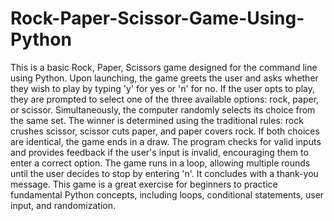 # Rock-Paper-Scissor-Game-Using-Python

This is a basic Rock, Paper, Scissors game designed for the command line using Python. Upon launching, the game greets the user and asks whether they wish to play by typing 'y' for yes or 'n' for no. If the user opts to play, they are prompted to select one of the three available options: rock, paper, or scissor. Simultaneously, the computer randomly selects its choice from the same set. The winner is determined using the traditional rules: rock crushes scissor, scissor cuts paper, and paper covers rock. If both choices are identical, the game ends in a draw. The program checks for valid inputs and provides feedback if the user's input is invalid, encouraging them to enter a correct option. The game runs in a loop, allowing multiple rounds until the user decides to stop by entering 'n'. It concludes with a thank-you message. This game is a great exercise for beginners to practice fundamental Python concepts, including loops, conditional statements, user input, and randomization.
